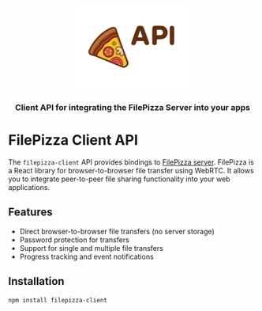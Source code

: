 <div align="center">
  <img src="public/images/api_button.png" alt="FilePizza client API" width="50%" /><h3>Client API for integrating the FilePizza Server into your apps</h3>
</div>

# FilePizza Client API

The `filepizza-client` API provides bindings to [FilePizza server](https://github.com/TeXlyre/filepizza-server). FilePizza is a React library for browser-to-browser file transfer using WebRTC. It allows you to integrate peer-to-peer file sharing functionality into your web applications.

## Features

- Direct browser-to-browser file transfers (no server storage)
- Password protection for transfers
- Support for single and multiple file transfers
- Progress tracking and event notifications

## Installation

```bash
npm install filepizza-client
```

